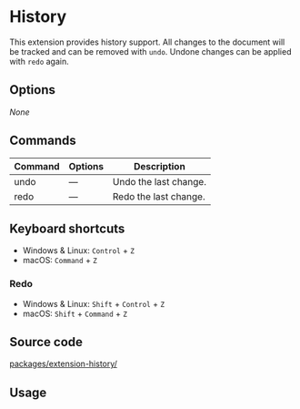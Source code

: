 # History
This extension provides history support. All changes to the document will be tracked and can be removed with `undo`. Undone changes can be applied with `redo` again.

## Options
*None*

## Commands
| Command | Options | Description           |
| ------- | ------- | --------------------- |
| undo    | —       | Undo the last change. |
| redo    | —       | Redo the last change. |

## Keyboard shortcuts
* Windows & Linux: `Control` + `Z`
* macOS: `Command` + `Z`

### Redo
* Windows & Linux: `Shift` + `Control` + `Z`
* macOS: `Shift` + `Command` + `Z`

## Source code
[packages/extension-history/](https://github.com/ueberdosis/tiptap-next/blob/main/packages/extension-history/)

## Usage
<demo name="Extensions/History" highlight="3-8,20,39" />